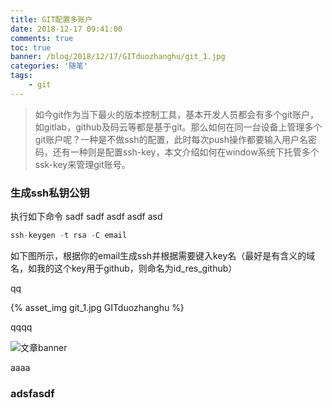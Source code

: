 ```yaml
---
title: GIT配置多账户
date: 2018-12-17 09:41:00
comments: true
toc: true
banner: /blog/2018/12/17/GITduozhanghu/git_1.jpg
categories: '随笔'
tags:
	- git
---
```


>如今git作为当下最火的版本控制工具，基本开发人员都会有多个git账户，如gitlab，github及码云等都是基于git。那么如何在同一台设备上管理多个git账户呢？一种是不做ssh的配置，此时每次push操作都要输入用户名密码，还有一种则是配置ssh-key，本文介绍如何在window系统下托管多个ssk-key来管理git账号。

<!--more-->

### 生成ssh私钥公钥

执行如下命令
sadf
sadf
asdf
asdf
asd
``` js
ssh-keygen -t rsa -C email
```
如下图所示，根据你的email生成ssh并根据需要键入key名（最好是有含义的域名，如我的这个key用于github，则命名为id_res_github）

qq

{% asset_img git_1.jpg GITduozhanghu %}

qqqq

![文章banner](git_1.jpg)


aaaa


### adsfasdf

